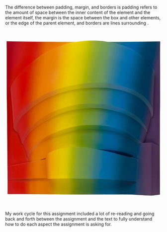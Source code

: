<p>The difference between padding, margin, and borders is padding refers to the amount of space between the inner content of the element and the element itself, the margin is the space between the box and other elements, or the edge of the parent element, and borders are lines surrounding       .</p>

<br>

<p>
<img src="./images/inspiration-artwork.jpg" />
</p>
<br>

<p>
My work cycle for this assignment included a lot of re-reading and going back and forth between the assignment and the text to fully understand how to do each aspect the assignment is asking for.</p>
